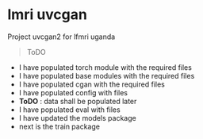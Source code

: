 # lmri uvcgan
Project uvcgan2 for lfmri uganda

> ToDO
- I have populated torch module with the required files
- I have populated base modules with the required files
- I have populated cgan with the required files
- I have populated config with files
- **ToDO** : data shall be populated later
- I have populated eval with files
- I have updated the models package
- next is the train package